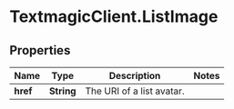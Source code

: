 # TextmagicClient.ListImage

## Properties
Name | Type | Description | Notes
------------ | ------------- | ------------- | -------------
**href** | **String** | The URI of a list avatar. | 


